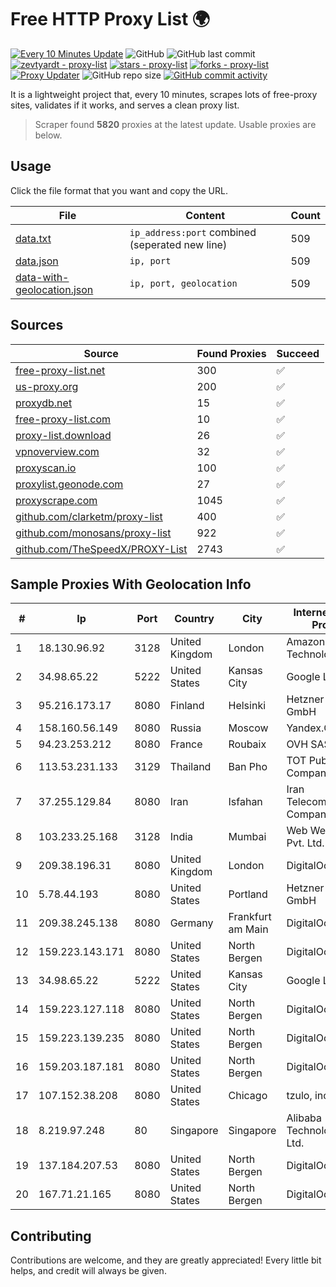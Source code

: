 
# Free HTTP Proxy List 🌍

[![Every 10 Minutes Update](https://github.com/mertguvencli/http-proxy-list/actions/workflows/main.yml/badge.svg?branch=main)](https://github.com/mertguvencli/http-proxy-list/actions/workflows/main.yml)
![GitHub](https://img.shields.io/github/license/mertguvencli/http-proxy-list)
![GitHub last commit](https://img.shields.io/github/last-commit/mertguvencli/http-proxy-list)
[![zevtyardt - proxy-list](https://img.shields.io/static/v1?label=zevtyardt&message=proxy-list&color=blue&logo=github)](https://github.com/zevtyardt/proxy-list "Go to GitHub repo")
[![stars - proxy-list](https://img.shields.io/github/stars/zevtyardt/proxy-list?style=social)](https://github.com/zevtyardt/proxy-list)
[![forks - proxy-list](https://img.shields.io/github/forks/zevtyardt/proxy-list?style=social)](https://github.com/zevtyardt/proxy-list)
[![Proxy Updater](https://github.com/zevtyardt/proxy-list/workflows/Proxy%20Updater/badge.svg)](https://github.com/zevtyardt/proxy-list/actions?query=workflow:"Proxy+Updater")
![GitHub repo size](https://img.shields.io/github/repo-size/zevtyardt/proxy-list)
[![GitHub commit activity](https://img.shields.io/github/commit-activity/m/zevtyardt/proxy-list?logo=commits)](https://github.com/zevtyardt/proxy-list/commits/main)

It is a lightweight project that, every 10 minutes, scrapes lots of free-proxy sites, validates if it works, and serves a clean proxy list.

> Scraper found **5820** proxies at the latest update. Usable proxies are below.

## Usage

Click the file format that you want and copy the URL.

|File|Content|Count|
|----|-------|-----|
|[data.txt](https://raw.githubusercontent.com/mertguvencli/http-proxy-list/main/proxy-list/data.txt)|`ip_address:port` combined (seperated new line)|509|
|[data.json](https://raw.githubusercontent.com/mertguvencli/http-proxy-list/main/proxy-list/data.json)|`ip, port`|509|
|[data-with-geolocation.json](https://raw.githubusercontent.com/mertguvencli/http-proxy-list/main/proxy-list/data-with-geolocation.json)|`ip, port, geolocation`|509|

## Sources

|Source|Found Proxies|Succeed|
|------|-------------|-------|
|[free-proxy-list.net](https://free-proxy-list.net)|300|✅|
|[us-proxy.org](https://www.us-proxy.org)|200|✅|
|[proxydb.net](http://proxydb.net)|15|✅|
|[free-proxy-list.com](https://free-proxy-list.com/?page=&port=&type%5B%5D=http&type%5B%5D=https&up_time=0&search=Search)|10|✅|
|[proxy-list.download](https://www.proxy-list.download/HTTP)|26|✅|
|[vpnoverview.com](https://vpnoverview.com/privacy/anonymous-browsing/free-proxy-servers)|32|✅|
|[proxyscan.io](https://www.proxyscan.io)|100|✅|
|[proxylist.geonode.com](https://proxylist.geonode.com/api/proxy-list?limit=300&page=1&sort_by=lastChecked&sort_type=desc&protocols=http,https)|27|✅|
|[proxyscrape.com](https://api.proxyscrape.com/v2/?request=displayproxies&protocol=http&timeout=10000&country=all&ssl=all&anonymity=all)|1045|✅|
|[github.com/clarketm/proxy-list](https://raw.githubusercontent.com/clarketm/proxy-list/master/proxy-list-raw.txt)|400|✅|
|[github.com/monosans/proxy-list](https://raw.githubusercontent.com/monosans/proxy-list/main/proxies/http.txt)|922|✅|
|[github.com/TheSpeedX/PROXY-List](https://raw.githubusercontent.com/TheSpeedX/PROXY-List/master/http.txt)|2743|✅|


## Sample Proxies With Geolocation Info

|#|Ip|Port|Country|City|Internet Service Provider|
|-|--|----|-------|----|-------------------------|
|1|18.130.96.92|3128|United Kingdom|London|Amazon Technologies Inc.|
|2|34.98.65.22|5222|United States|Kansas City|Google LLC|
|3|95.216.173.17|8080|Finland|Helsinki|Hetzner Online GmbH|
|4|158.160.56.149|8080|Russia|Moscow|Yandex.Cloud LLC|
|5|94.23.253.212|8080|France|Roubaix|OVH SAS|
|6|113.53.231.133|3129|Thailand|Ban Pho|TOT Public Company Limited|
|7|37.255.129.84|8080|Iran|Isfahan|Iran Telecommunication Company PJS|
|8|103.233.25.168|3128|India|Mumbai|Web Werks India Pvt. Ltd.|
|9|209.38.196.31|8080|United Kingdom|London|DigitalOcean|
|10|5.78.44.193|8080|United States|Portland|Hetzner Online GmbH|
|11|209.38.245.138|8080|Germany|Frankfurt am Main|DigitalOcean, LLC|
|12|159.223.143.171|8080|United States|North Bergen|DigitalOcean, LLC|
|13|34.98.65.22|5222|United States|Kansas City|Google LLC|
|14|159.223.127.118|8080|United States|North Bergen|DigitalOcean, LLC|
|15|159.223.139.235|8080|United States|North Bergen|DigitalOcean, LLC|
|16|159.203.187.181|8080|United States|North Bergen|DigitalOcean, LLC|
|17|107.152.38.208|8080|United States|Chicago|tzulo, inc.|
|18|8.219.97.248|80|Singapore|Singapore|Alibaba (US) Technology Co., Ltd.|
|19|137.184.207.53|8080|United States|North Bergen|DigitalOcean, LLC|
|20|167.71.21.165|8080|United States|North Bergen|DigitalOcean, LLC|



## Contributing

Contributions are welcome, and they are greatly appreciated! Every
little bit helps, and credit will always be given.

